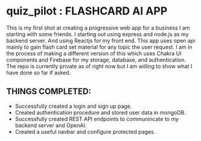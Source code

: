 # quiz_pilot : FLASHCARD AI APP #
This is my first shot at creating a progressive web app for a business I am starting with some friends. I starting out using express and node.js as my backend server. And using Reactjs for my front end. This app uses open api mainly to gain flash card set material for any topic the user request. I am in the process of making a different version of this which uses Chakra UI components and Firebase for my storage, database, and authentication. The repo is currently private as of right now but I am willing to show what I have done so far if asked. 


 ## THINGS COMPLETED: ##
- Successfully created a login and sign up page.
- Created authentication procedure and stored user data in mongoDB.
- Successfully created REST API endpoints to communincate to my backend server and OpenAI.
- Created a useful navbar and configure protected pages.
